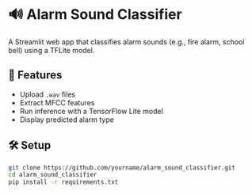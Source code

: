 # 🔊 Alarm Sound Classifier

A Streamlit web app that classifies alarm sounds (e.g., fire alarm, school bell) using a TFLite model.

## 🚀 Features
- Upload `.wav` files
- Extract MFCC features
- Run inference with a TensorFlow Lite model
- Display predicted alarm type

## 🛠 Setup

```bash
git clone https://github.com/yourname/alarm_sound_classifier.git
cd alarm_sound_classifier
pip install -r requirements.txt
